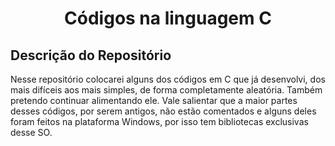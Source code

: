 <div align="center">
    <h1> Códigos na linguagem C </h1>
</div>

<div>
    <h2> Descrição do Repositório </h2>
    <p3> Nesse repositório colocarei alguns dos códigos em C que já desenvolvi, dos mais difíceis aos mais simples, de forma completamente aleatória. Também pretendo continuar alimentando ele. Vale salientar que a maior partes desses códigos, por serem antigos, não estão comentados e alguns deles foram feitos na plataforma Windows, por isso tem bibliotecas exclusivas desse SO.</p3>
</div><br><br>
